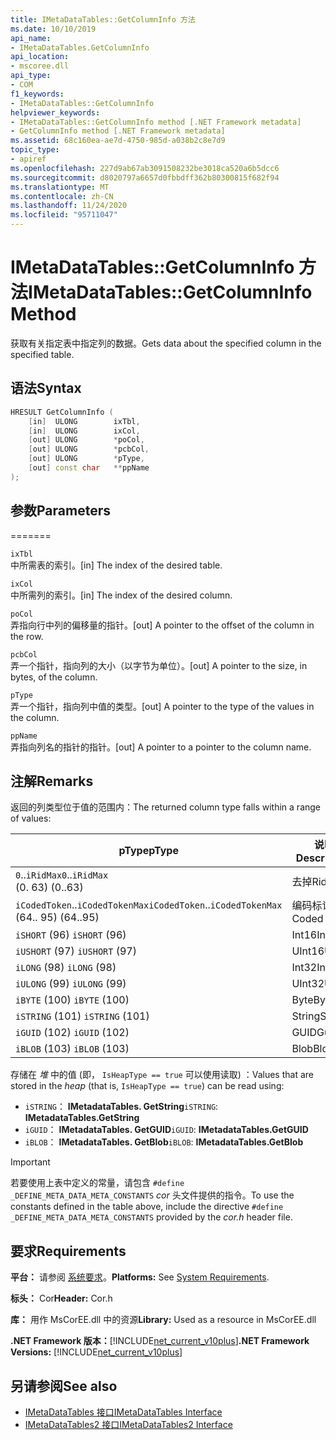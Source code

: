 ```yaml
---
title: IMetaDataTables::GetColumnInfo 方法
ms.date: 10/10/2019
api_name:
- IMetaDataTables.GetColumnInfo
api_location:
- mscoree.dll
api_type:
- COM
f1_keywords:
- IMetaDataTables::GetColumnInfo
helpviewer_keywords:
- IMetaDataTables::GetColumnInfo method [.NET Framework metadata]
- GetColumnInfo method [.NET Framework metadata]
ms.assetid: 68c160ea-ae7d-4750-985d-a038b2c8e7d9
topic_type:
- apiref
ms.openlocfilehash: 227d9ab67ab3091508232be3018ca520a6b5dcc6
ms.sourcegitcommit: d8020797a6657d0fbbdff362b80300815f682f94
ms.translationtype: MT
ms.contentlocale: zh-CN
ms.lasthandoff: 11/24/2020
ms.locfileid: "95711047"
---
```

# <a name="imetadatatablesgetcolumninfo-method"></a><span data-ttu-id="c42c6-102">IMetaDataTables::GetColumnInfo 方法</span><span class="sxs-lookup"><span data-stu-id="c42c6-102">IMetaDataTables::GetColumnInfo Method</span></span>

<span data-ttu-id="c42c6-103">获取有关指定表中指定列的数据。</span><span class="sxs-lookup"><span data-stu-id="c42c6-103">Gets data about the specified column in the specified table.</span></span>  
  
## <a name="syntax"></a><span data-ttu-id="c42c6-104">语法</span><span class="sxs-lookup"><span data-stu-id="c42c6-104">Syntax</span></span>  
  
```cpp  
HRESULT GetColumnInfo (
    [in]  ULONG        ixTbl,  
    [in]  ULONG        ixCol,  
    [out] ULONG        *poCol,  
    [out] ULONG        *pcbCol,  
    [out] ULONG        *pType,  
    [out] const char   **ppName  
);  
```  
  
## <a name="parameters"></a><span data-ttu-id="c42c6-105">参数</span><span class="sxs-lookup"><span data-stu-id="c42c6-105">Parameters</span></span>

=======

 `ixTbl`  
 <span data-ttu-id="c42c6-106">中所需表的索引。</span><span class="sxs-lookup"><span data-stu-id="c42c6-106">[in] The index of the desired table.</span></span>  
  
 `ixCol`  
 <span data-ttu-id="c42c6-107">中所需列的索引。</span><span class="sxs-lookup"><span data-stu-id="c42c6-107">[in] The index of the desired column.</span></span>  
  
 `poCol`  
 <span data-ttu-id="c42c6-108">弄指向行中列的偏移量的指针。</span><span class="sxs-lookup"><span data-stu-id="c42c6-108">[out] A pointer to the offset of the column in the row.</span></span>  
  
 `pcbCol`  
 <span data-ttu-id="c42c6-109">弄一个指针，指向列的大小（以字节为单位）。</span><span class="sxs-lookup"><span data-stu-id="c42c6-109">[out] A pointer to the size, in bytes, of the column.</span></span>  
  
 `pType`  
 <span data-ttu-id="c42c6-110">弄一个指针，指向列中值的类型。</span><span class="sxs-lookup"><span data-stu-id="c42c6-110">[out] A pointer to the type of the values in the column.</span></span>  
  
 `ppName`  
 <span data-ttu-id="c42c6-111">弄指向列名的指针的指针。</span><span class="sxs-lookup"><span data-stu-id="c42c6-111">[out] A pointer to a pointer to the column name.</span></span>  

## <a name="remarks"></a><span data-ttu-id="c42c6-112">注解</span><span class="sxs-lookup"><span data-stu-id="c42c6-112">Remarks</span></span>

<span data-ttu-id="c42c6-113">返回的列类型位于值的范围内：</span><span class="sxs-lookup"><span data-stu-id="c42c6-113">The returned column type falls within a range of values:</span></span>

| <span data-ttu-id="c42c6-114">pType</span><span class="sxs-lookup"><span data-stu-id="c42c6-114">pType</span></span>                    | <span data-ttu-id="c42c6-115">说明</span><span class="sxs-lookup"><span data-stu-id="c42c6-115">Description</span></span>   | <span data-ttu-id="c42c6-116">Helper 函数</span><span class="sxs-lookup"><span data-stu-id="c42c6-116">Helper function</span></span>                   |
|--------------------------|---------------|-----------------------------------|
| <span data-ttu-id="c42c6-117">`0`..`iRidMax`</span><span class="sxs-lookup"><span data-stu-id="c42c6-117">`0`..`iRidMax`</span></span><br><span data-ttu-id="c42c6-118"> (0. 63) </span><span class="sxs-lookup"><span data-stu-id="c42c6-118">(0..63)</span></span>   | <span data-ttu-id="c42c6-119">去掉</span><span class="sxs-lookup"><span data-stu-id="c42c6-119">Rid</span></span>           | <span data-ttu-id="c42c6-120">**IsRidType**</span><span class="sxs-lookup"><span data-stu-id="c42c6-120">**IsRidType**</span></span><br><span data-ttu-id="c42c6-121">**IsRidOrToken**</span><span class="sxs-lookup"><span data-stu-id="c42c6-121">**IsRidOrToken**</span></span> |
| <span data-ttu-id="c42c6-122">`iCodedToken`..`iCodedTokenMax`</span><span class="sxs-lookup"><span data-stu-id="c42c6-122">`iCodedToken`..`iCodedTokenMax`</span></span><br><span data-ttu-id="c42c6-123"> (64.. 95) </span><span class="sxs-lookup"><span data-stu-id="c42c6-123">(64..95)</span></span> | <span data-ttu-id="c42c6-124">编码标记</span><span class="sxs-lookup"><span data-stu-id="c42c6-124">Coded token</span></span> | <span data-ttu-id="c42c6-125">**IsCodedTokenType**</span><span class="sxs-lookup"><span data-stu-id="c42c6-125">**IsCodedTokenType**</span></span> <br><span data-ttu-id="c42c6-126">**IsRidOrToken**</span><span class="sxs-lookup"><span data-stu-id="c42c6-126">**IsRidOrToken**</span></span> |
| <span data-ttu-id="c42c6-127">`iSHORT` (96) </span><span class="sxs-lookup"><span data-stu-id="c42c6-127">`iSHORT` (96)</span></span>            | <span data-ttu-id="c42c6-128">Int16</span><span class="sxs-lookup"><span data-stu-id="c42c6-128">Int16</span></span>         | <span data-ttu-id="c42c6-129">**IsFixedType**</span><span class="sxs-lookup"><span data-stu-id="c42c6-129">**IsFixedType**</span></span>                   |
| <span data-ttu-id="c42c6-130">`iUSHORT` (97) </span><span class="sxs-lookup"><span data-stu-id="c42c6-130">`iUSHORT` (97)</span></span>           | <span data-ttu-id="c42c6-131">UInt16</span><span class="sxs-lookup"><span data-stu-id="c42c6-131">UInt16</span></span>        | <span data-ttu-id="c42c6-132">**IsFixedType**</span><span class="sxs-lookup"><span data-stu-id="c42c6-132">**IsFixedType**</span></span>                   |
| <span data-ttu-id="c42c6-133">`iLONG` (98) </span><span class="sxs-lookup"><span data-stu-id="c42c6-133">`iLONG` (98)</span></span>             | <span data-ttu-id="c42c6-134">Int32</span><span class="sxs-lookup"><span data-stu-id="c42c6-134">Int32</span></span>         | <span data-ttu-id="c42c6-135">**IsFixedType**</span><span class="sxs-lookup"><span data-stu-id="c42c6-135">**IsFixedType**</span></span>                   |
| <span data-ttu-id="c42c6-136">`iULONG` (99) </span><span class="sxs-lookup"><span data-stu-id="c42c6-136">`iULONG` (99)</span></span>            | <span data-ttu-id="c42c6-137">UInt32</span><span class="sxs-lookup"><span data-stu-id="c42c6-137">UInt32</span></span>        | <span data-ttu-id="c42c6-138">**IsFixedType**</span><span class="sxs-lookup"><span data-stu-id="c42c6-138">**IsFixedType**</span></span>                   |
| <span data-ttu-id="c42c6-139">`iBYTE` (100) </span><span class="sxs-lookup"><span data-stu-id="c42c6-139">`iBYTE` (100)</span></span>            | <span data-ttu-id="c42c6-140">Byte</span><span class="sxs-lookup"><span data-stu-id="c42c6-140">Byte</span></span>          | <span data-ttu-id="c42c6-141">**IsFixedType**</span><span class="sxs-lookup"><span data-stu-id="c42c6-141">**IsFixedType**</span></span>                   |
| <span data-ttu-id="c42c6-142">`iSTRING` (101) </span><span class="sxs-lookup"><span data-stu-id="c42c6-142">`iSTRING` (101)</span></span>          | <span data-ttu-id="c42c6-143">String</span><span class="sxs-lookup"><span data-stu-id="c42c6-143">String</span></span>        | <span data-ttu-id="c42c6-144">**IsHeapType**</span><span class="sxs-lookup"><span data-stu-id="c42c6-144">**IsHeapType**</span></span>                    |
| <span data-ttu-id="c42c6-145">`iGUID` (102) </span><span class="sxs-lookup"><span data-stu-id="c42c6-145">`iGUID` (102)</span></span>            | <span data-ttu-id="c42c6-146">GUID</span><span class="sxs-lookup"><span data-stu-id="c42c6-146">Guid</span></span>          | <span data-ttu-id="c42c6-147">**IsHeapType**</span><span class="sxs-lookup"><span data-stu-id="c42c6-147">**IsHeapType**</span></span>                    |
| <span data-ttu-id="c42c6-148">`iBLOB` (103) </span><span class="sxs-lookup"><span data-stu-id="c42c6-148">`iBLOB` (103)</span></span>            | <span data-ttu-id="c42c6-149">Blob</span><span class="sxs-lookup"><span data-stu-id="c42c6-149">Blob</span></span>          | <span data-ttu-id="c42c6-150">**IsHeapType**</span><span class="sxs-lookup"><span data-stu-id="c42c6-150">**IsHeapType**</span></span>                    |

<span data-ttu-id="c42c6-151">存储在 *堆* 中的值 (即， `IsHeapType == true` 可以使用读取) ：</span><span class="sxs-lookup"><span data-stu-id="c42c6-151">Values that are stored in the *heap* (that is, `IsHeapType == true`) can be read using:</span></span>

- <span data-ttu-id="c42c6-152">`iSTRING`： **IMetadataTables. GetString**</span><span class="sxs-lookup"><span data-stu-id="c42c6-152">`iSTRING`: **IMetadataTables.GetString**</span></span>
- <span data-ttu-id="c42c6-153">`iGUID`： **IMetadataTables. GetGUID**</span><span class="sxs-lookup"><span data-stu-id="c42c6-153">`iGUID`: **IMetadataTables.GetGUID**</span></span>
- <span data-ttu-id="c42c6-154">`iBLOB`： **IMetadataTables. GetBlob**</span><span class="sxs-lookup"><span data-stu-id="c42c6-154">`iBLOB`: **IMetadataTables.GetBlob**</span></span>

> [!IMPORTANT]
> <span data-ttu-id="c42c6-155">若要使用上表中定义的常量，请包含 `#define _DEFINE_META_DATA_META_CONSTANTS` *cor* 头文件提供的指令。</span><span class="sxs-lookup"><span data-stu-id="c42c6-155">To use the constants defined in the table above, include the directive `#define _DEFINE_META_DATA_META_CONSTANTS` provided by the *cor.h* header file.</span></span>

## <a name="requirements"></a><span data-ttu-id="c42c6-156">要求</span><span class="sxs-lookup"><span data-stu-id="c42c6-156">Requirements</span></span>  

 <span data-ttu-id="c42c6-157">**平台：** 请参阅 [系统要求](../../get-started/system-requirements.md)。</span><span class="sxs-lookup"><span data-stu-id="c42c6-157">**Platforms:** See [System Requirements](../../get-started/system-requirements.md).</span></span>  
  
 <span data-ttu-id="c42c6-158">**标头：** Cor</span><span class="sxs-lookup"><span data-stu-id="c42c6-158">**Header:** Cor.h</span></span>  
  
 <span data-ttu-id="c42c6-159">**库：** 用作 MsCorEE.dll 中的资源</span><span class="sxs-lookup"><span data-stu-id="c42c6-159">**Library:** Used as a resource in MsCorEE.dll</span></span>  
  
 <span data-ttu-id="c42c6-160">**.NET Framework 版本：**[!INCLUDE[net_current_v10plus](../../../../includes/net-current-v10plus-md.md)]</span><span class="sxs-lookup"><span data-stu-id="c42c6-160">**.NET Framework Versions:** [!INCLUDE[net_current_v10plus](../../../../includes/net-current-v10plus-md.md)]</span></span>  
  
## <a name="see-also"></a><span data-ttu-id="c42c6-161">另请参阅</span><span class="sxs-lookup"><span data-stu-id="c42c6-161">See also</span></span>

- [<span data-ttu-id="c42c6-162">IMetaDataTables 接口</span><span class="sxs-lookup"><span data-stu-id="c42c6-162">IMetaDataTables Interface</span></span>](imetadatatables-interface.md)
- [<span data-ttu-id="c42c6-163">IMetaDataTables2 接口</span><span class="sxs-lookup"><span data-stu-id="c42c6-163">IMetaDataTables2 Interface</span></span>](imetadatatables2-interface.md)
